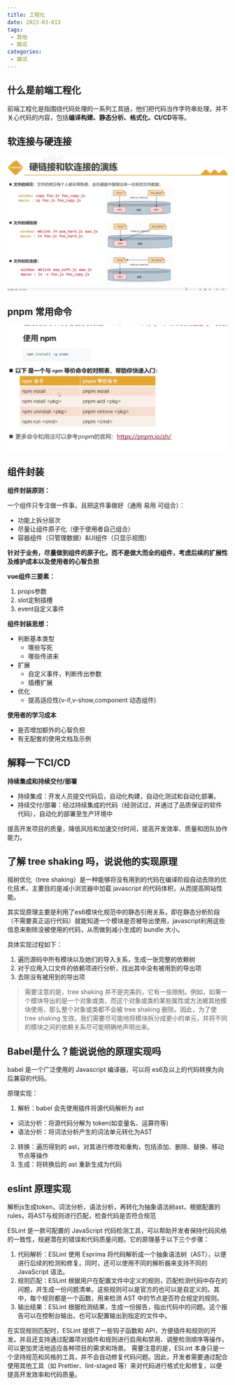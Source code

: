 ```yaml
---
title: 工程化
date: 2023-03-013
tags:
 - 其他
 - 面试
categories: 
 - 面试
---
```


## 什么是前端工程化

前端工程化是指围绕代码处理的一系列工具链，他们把代码当作字符串处理，并不关心代码的内容，包括**编译构建、静态分析、格式化、CI/CD**等等。

## 软连接与硬连接

![](./img/soft-link&hard-link.png)

## pnpm 常用命令

![](./img/pnpm.png)


## 组件封装

**组件封装原则：**

一个组件只专注做一件事，且把这件事做好（通用 易用 可组合）：

- 功能上拆分层次
- 尽量让组件原子化（便于使用者自己组合）
- 容器组件（只管理数据）&UI组件（只显示视图）

**针对于业务，尽量做到组件的原子化，而不是做大而全的组件，考虑后续的扩展性及维护成本以及使用者的心智负担**

 **vue组件三要素：**
1. props参数
2. slot定制插槽
3. event自定义事件

**组件封装思想：**
- 判断基本类型
  - 哪些写死
  - 哪些传进来
- 扩展
  - 自定义事件，判断传出参数
  - 插槽扩展
- 优化
  -  提高适应性(v-if,v-show,component 动态组件)

**使用者的学习成本**

- 是否增加额外的心智负担
- 有无配套的使用文档及示例


## 解释一下CI/CD

**持续集成和持续交付/部署**

- 持续集成：开发人员提交代码后，自动化构建，自动化测试和自动化部署。
- 持续交付/部署：经过持续集成的代码（经测试过，并通过了品质保证的软件代码），自动化的部署至生产环境中

提高开发项目的质量，降低风险和加速交付时间，提高开发效率、质量和团队协作能力。


## 了解 tree shaking 吗，说说他的实现原理

摇树优化（tree shaking）是一种能够将没有用到的代码在编译阶段自动去除的优化技术，主要目的是减小浏览器中加载 javascript 的代码体积，从而提高网站性能。

其实现原理主要是利用了es6模块化规范中的静态引用关系，即在静态分析阶段（不需要真正运行代码）就能知道一个模块是否被导出使用，javascript利用这些信息来剔除没被使用的代码，从而做到减小生成的 bundle 大小。


具体实现过程如下：
1. 遍历源码中所有模块以及她们的导入关系，生成一张完整的依赖树
2. 对于应用入口文件的依赖项进行分析，找出其中没有被用到的导出项
3. 去除没有被用到的导出项

>需要注意的是，tree shaking 并不是完美的，它有一些限制。例如，如果一个模块导出的是一个对象或类，而这个对象或类的某些属性或方法被其他模块使用，那么整个对象或类都不会被 tree shaking 删除。因此，为了使 tree shaking 生效，我们需要尽可能地将模块拆分成更小的单元，并将不同的模块之间的依赖关系尽可能明确地声明出来。

## Babel是什么？能说说他的原理实现吗

babel 是一个广泛使用的 Javascript 编译器，可以将 es6及以上的代码转换为向后兼容的代码。

原理实现：

1. 解析：babel 会先使用插件将源代码解析为 ast
 - 词法分析：将源代码分解为 token(如变量名、运算符等)
 - 语法分析：将词法分析产生的词法单元转化为AST
2. 转换：遍历得到的 ast，对其进行修改和重构，包括添加、删除、替换、移动节点等操作
3. 生成：将转换后的 ast 重新生成为代码


## eslint 原理实现

解析js生成token，词法分析，语法分析，再转化为抽象语法树ast，根据配置的rules，将AST与规则进行匹配，检查代码是否符合规范

ESLint 是一款可配置的 JavaScript 代码检测工具，可以帮助开发者保持代码风格的一致性，规避潜在的错误和代码质量问题。它的原理基于以下三个步骤：

1. 代码解析：ESLint 使用 Esprima 将代码解析成一个抽象语法树（AST），以便进行后续的检测和修复。同时，还可以使用不同的解析器来支持不同的 JavaScript 语法。
2. 规则匹配：ESLint 根据用户在配置文件中定义的规则，匹配检测代码中存在的问题，并生成一份问题清单。这些规则可以是官方的也可以是自定义的。其中，每个规则都是一个函数，用来检测 AST 中的节点是否符合规定的规则。
3. 输出结果：ESLint 根据检测结果，生成一份报告，指出代码中的问题。这个报告可以在控制台输出，也可以配置输出到指定的文件中。

在实现规则匹配时，ESLint 提供了一些钩子函数和 API，方便插件和规则的开发。并且还支持通过配置项对插件和规则进行启用和禁用、调整检测顺序等操作，可以更加灵活地适应各种项目的需求和场景。
需要注意的是，ESLint 本身只是一个坚持规范和风格的工具，并不会自动修复代码问题。因此，开发者需要通过配合使用其他工具（如 Prettier、lint-staged 等）来对代码进行格式化和修复，以便提高开发效率和代码质量。